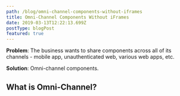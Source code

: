 ```yaml
---
path: /blog/omni-channel-components-without-iframes
title: Omni-Channel Components Without iFrames
date: 2019-03-13T12:22:13.699Z
postType: blogPost
featured: true
---
```

**Problem**: The business wants to share components across all of its channels - mobile app, unauthenticated web, various web apps, etc.

**Solution**: Omni-channel components.

## What is Omni-Channel?

